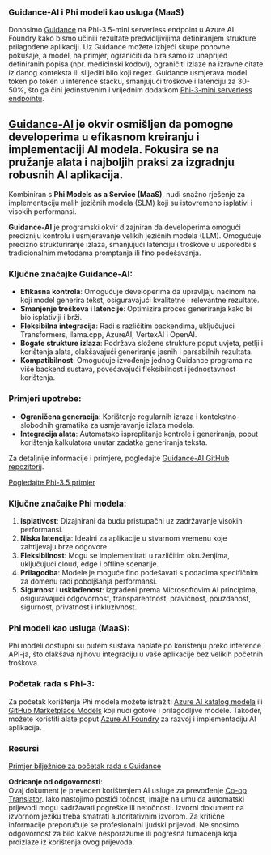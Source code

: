 <!--
CO_OP_TRANSLATOR_METADATA:
{
  "original_hash": "bd049872f37c3079c87d4fe17109cea0",
  "translation_date": "2025-07-16T18:21:42+00:00",
  "source_file": "md/01.Introduction/01/01.Guidance.md",
  "language_code": "hr"
}
-->
### Guidance-AI i Phi modeli kao usluga (MaaS)  
Donosimo [Guidance](https://github.com/guidance-ai/guidance) na Phi-3.5-mini serverless endpoint u Azure AI Foundry kako bismo učinili rezultate predvidljivijima definiranjem strukture prilagođene aplikaciji. Uz Guidance možete izbjeći skupe ponovne pokušaje, a model, na primjer, ograničiti da bira samo iz unaprijed definiranih popisa (npr. medicinski kodovi), ograničiti izlaze na izravne citate iz danog konteksta ili slijediti bilo koji regex. Guidance usmjerava model token po token u inference stacku, smanjujući troškove i latenciju za 30-50%, što ga čini jedinstvenim i vrijednim dodatkom [Phi-3-mini serverless endpointu](https://aka.ms/try-phi3.5mini).

## [**Guidance-AI**](https://github.com/guidance-ai/guidance) je okvir osmišljen da pomogne developerima u efikasnom kreiranju i implementaciji AI modela. Fokusira se na pružanje alata i najboljih praksi za izgradnju robusnih AI aplikacija.

Kombiniran s **Phi Models as a Service (MaaS)**, nudi snažno rješenje za implementaciju malih jezičnih modela (SLM) koji su istovremeno isplativi i visokih performansi.

**Guidance-AI** je programski okvir dizajniran da developerima omogući precizniju kontrolu i usmjeravanje velikih jezičnih modela (LLM). Omogućuje precizno strukturiranje izlaza, smanjujući latenciju i troškove u usporedbi s tradicionalnim metodama promptanja ili fino podešavanja.

### Ključne značajke Guidance-AI:  
- **Efikasna kontrola**: Omogućuje developerima da upravljaju načinom na koji model generira tekst, osiguravajući kvalitetne i relevantne rezultate.  
- **Smanjenje troškova i latencije**: Optimizira proces generiranja kako bi bio isplativiji i brži.  
- **Fleksibilna integracija**: Radi s različitim backendima, uključujući Transformers, llama.cpp, AzureAI, VertexAI i OpenAI.  
- **Bogate strukture izlaza**: Podržava složene strukture poput uvjeta, petlji i korištenja alata, olakšavajući generiranje jasnih i parsabilnih rezultata.  
- **Kompatibilnost**: Omogućuje izvođenje jednog Guidance programa na više backend sustava, povećavajući fleksibilnost i jednostavnost korištenja.

### Primjeri upotrebe:  
- **Ograničena generacija**: Korištenje regularnih izraza i kontekstno-slobodnih gramatika za usmjeravanje izlaza modela.  
- **Integracija alata**: Automatsko ispreplitanje kontrole i generiranja, poput korištenja kalkulatora unutar zadatka generiranja teksta.

Za detaljnije informacije i primjere, pogledajte [Guidance-AI GitHub repozitorij](https://github.com/guidance-ai/guidance).

[Pogledajte Phi-3.5 primjer](../../../../../code/01.Introduce/guidance.ipynb)

### Ključne značajke Phi modela:  
1. **Isplativost**: Dizajnirani da budu pristupačni uz zadržavanje visokih performansi.  
2. **Niska latencija**: Idealni za aplikacije u stvarnom vremenu koje zahtijevaju brze odgovore.  
3. **Fleksibilnost**: Mogu se implementirati u različitim okruženjima, uključujući cloud, edge i offline scenarije.  
4. **Prilagodba**: Modele je moguće fino podešavati s podacima specifičnim za domenu radi poboljšanja performansi.  
5. **Sigurnost i usklađenost**: Izgrađeni prema Microsoftovim AI principima, osiguravajući odgovornost, transparentnost, pravičnost, pouzdanost, sigurnost, privatnost i inkluzivnost.

### Phi modeli kao usluga (MaaS):  
Phi modeli dostupni su putem sustava naplate po korištenju preko inference API-ja, što olakšava njihovu integraciju u vaše aplikacije bez velikih početnih troškova.

### Početak rada s Phi-3:  
Za početak korištenja Phi modela možete istražiti [Azure AI katalog modela](https://ai.azure.com/explore/models) ili [GitHub Marketplace Models](https://github.com/marketplace/models) koji nudi gotove i prilagodljive modele. Također, možete koristiti alate poput [Azure AI Foundry](https://ai.azure.com) za razvoj i implementaciju AI aplikacija.

### Resursi  
[Primjer bilježnice za početak rada s Guidance](../../../../../code/01.Introduce/guidance.ipynb)

**Odricanje od odgovornosti**:  
Ovaj dokument je preveden korištenjem AI usluge za prevođenje [Co-op Translator](https://github.com/Azure/co-op-translator). Iako nastojimo postići točnost, imajte na umu da automatski prijevodi mogu sadržavati pogreške ili netočnosti. Izvorni dokument na izvornom jeziku treba smatrati autoritativnim izvorom. Za kritične informacije preporučuje se profesionalni ljudski prijevod. Ne snosimo odgovornost za bilo kakve nesporazume ili pogrešna tumačenja koja proizlaze iz korištenja ovog prijevoda.